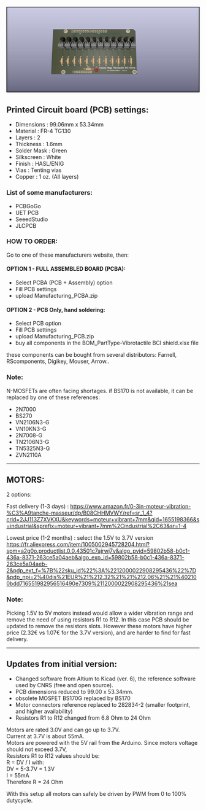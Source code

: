 ![Vibrotactile BCI Shield](/vibrotactile_BCI_shield_top2.jpg?raw=true "Vibrotactile BCI Shield")

## Printed Circuit board (PCB) settings:

- Dimensions  : 99.06mm x 53.34mm
- Material    : FR-4 TG130
- Layers      : 2
- Thickness   : 1.6mm
- Solder Mask : Green
- Silkscreen  : White
- Finish      : HASL/ENIG
- Vias        : Tenting vias
- Copper      : 1 oz. (All layers) 

### List of some manufacturers:
- PCBGoGo
- UET PCB
- SeeedStudio
- JLCPCB

### HOW TO ORDER:

Go to one of these manufacturers website, then:

#### OPTION 1 - FULL ASSEMBLED BOARD (PCBA):

- Select PCBA (PCB + Assembly) option
- Fill PCB settings
- upload Manufacturing_PCBA.zip


#### OPTION 2 - PCB Only, hand soldering:

- Select PCB option
- Fill PCB settings
- upload Manufacturing_PCB.zip
- buy all components in the BOM_PartType-Vibrotactile BCI shield.xlsx file

these components can be bought from several distributors:
Farnell, RScomponents, Digikey, Mouser, Arrow..

### Note:
N-MOSFETs are often facing shortages. 
if BS170 is not available, it can be replaced by one of these references:
- 2N7000
- BS270
- VN2106N3-G
- VN10KN3-G
- 2N7008-G
- TN2106N3-G
- TN5325N3-G
- ZVN2110A

---

## MOTORS:

2 options:

Fast delivery (1-3 days) :
https://www.amazon.fr/0-3in-moteur-vibration-%C3%A9tanche-masseur/dp/B08CHHMVWY/ref=sr_1_4?crid=2JJ113Z7XVKXU&keywords=moteur+vibrant+7mm&qid=1655198366&s=industrial&sprefix=moteur+vibrant+7mm%2Cindustrial%2C63&sr=1-4

Lowest price (1-2 months) : select the 1.5V to 3.7V version
https://fr.aliexpress.com/item/1005002945728204.html?spm=a2g0o.productlist.0.0.43501c7ajrwj7v&algo_pvid=59802b58-b0c1-436a-8371-263ce5a04aeb&algo_exp_id=59802b58-b0c1-436a-8371-263ce5a04aeb-2&pdp_ext_f=%7B%22sku_id%22%3A%2212000022908295436%22%7D&pdp_npi=2%40dis%21EUR%21%212.32%21%21%212.06%21%21%402100bdd716551982956516490e7309%2112000022908295436%21sea

### Note: 
Picking 1.5V to 5V motors instead would allow a wider vibration range and remove the need of using resistors R1 to R12.
In this case PCB should be updated to remove the resistors slots.
However these motors have higher price (2.32€ vs 1.07€ for the 3.7V version), and are harder to find for fast delivery.

---

## Updates from initial version:

- Changed software from Altium to Kicad (ver. 6), the reference software used by CNRS (free and open source).
- PCB dimensions reduced to 99.00 x 53.34mm.
- obsolete MOSFET BS170G replaced by BS170
- Motor connectors reference replaced to 282834-2 (smaller footprint, and higher availability)
- Resistors R1 to R12 changed from 6.8 Ohm to 24 Ohm

Motors are rated 3.0V and can go up to 3.7V.  
Current at 3.7V is about 55mA.  
Motors are powered with the 5V rail from the Arduino. Since motors voltage should not exceed 3.7V,  
Resistors R1 to R12 values should be:  
R = DV / I with:  
DV = 5-3.7V = 1.3V  
I = 55mA  
Therefore R = 24 Ohm  

With this setup all motors can safely be driven by PWM from 0 to 100% dutycycle.


